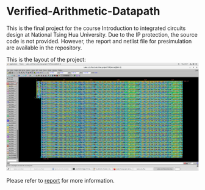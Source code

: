 # Verified-Arithmetic-Datapath

This is the final project for the course Introduction to integrated circuits design at National Tsing Hua University. Due to the IP protection, the source code is not provided. However, the report and netlist file for presimulation are available in the repository.

This is the layout of the project:
![Layout](./layout.png)

Please refer to [report](./Team5.pdf) for more information.